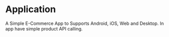 # Application
A Simple E-Commerce App to Supports Android, iOS, Web and Desktop. In app have simple product API calling.
